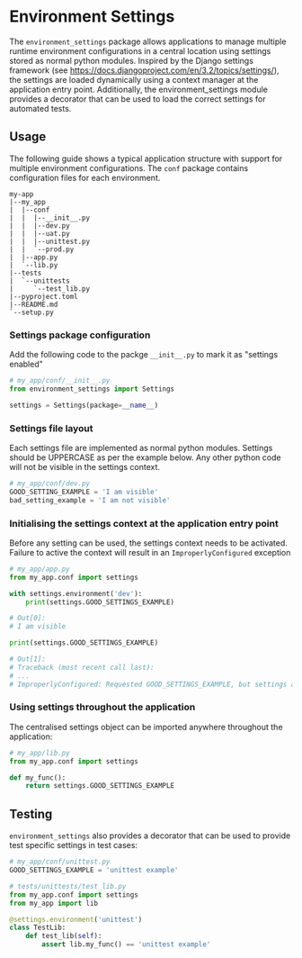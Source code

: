 # Environment Settings
The `environment_settings` package allows applications to manage multiple runtime environment configurations
in a central location using settings stored as normal python modules. Inspired by the Django settings framework 
(see https://docs.djangoproject.com/en/3.2/topics/settings/), the settings are loaded dynamically using a 
context manager at the application entry point. Additionally, the environment_settings module provides a decorator
that can be used to load the correct settings for automated tests.

## Usage
The following guide shows a typical application structure with support for multiple environment configurations. 
The `conf` package contains configuration files for each environment.
```
my-app
|--my_app
|  |--conf
|  |  |--__init__.py
|  |  |--dev.py
|  |  |--uat.py
|  |  |--unittest.py
|  |  `--prod.py
|  |--app.py
|  `--lib.py
|--tests
|  `--unittests
|     `--test_lib.py
|--pyproject.toml
|--README.md
`--setup.py
```

### Settings package configuration
Add the following code to the packge `__init__.py` to mark it as "settings enabled"
```python
# my_app/conf/__init__.py
from environment_settings import Settings

settings = Settings(package=__name__)
```

### Settings file layout
Each settings file are implemented as normal python modules. Settings should be UPPERCASE as per the example below. Any
other python code will not be visible in the settings context.

```python
# my_app/conf/dev.py
GOOD_SETTING_EXAMPLE = 'I am visible'
bad_setting_example = 'I am not visible'
```

### Initialising the settings context at the application entry point
Before any setting can be used, the settings context needs to be activated. Failure to active the context
will result in an `ImproperlyConfigured` exception
```python
# my_app/app.py
from my_app.conf import settings

with settings.environment('dev'):
    print(settings.GOOD_SETTINGS_EXAMPLE)

# Out[0]: 
# I am visible

print(settings.GOOD_SETTINGS_EXAMPLE)

# Out[1]:
# Traceback (most recent call last):
# ...
# ImproperlyConfigured: Requested GOOD_SETTINGS_EXAMPLE, but settings are not configured. You must define the settings.environment(name)

```
### Using settings throughout the application
The centralised settings object can be imported anywhere throughout the application: 
```python
# my_app/lib.py
from my_app.conf import settings

def my_func():
    return settings.GOOD_SETTINGS_EXAMPLE
```

## Testing
`environment_settings` also provides a decorator that can be used to provide test specific settings in test cases:
```python
# my_app/conf/unittest.py
GOOD_SETTINGS_EXAMPLE = 'unittest example'

# tests/unittests/test_lib.py
from my_app.conf import settings
from my_app import lib

@settings.environment('unittest')
class TestLib:
    def test_lib(self):
        assert lib.my_func() == 'unittest example'
```